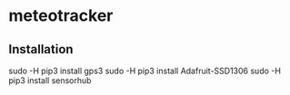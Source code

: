 # meteotracker
## Installation
sudo -H pip3 install gps3
sudo -H pip3 install Adafruit-SSD1306
sudo -H pip3 install sensorhub
